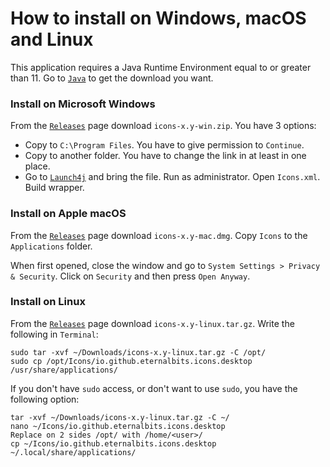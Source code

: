 # How to install on Windows, macOS and Linux

This application requires a Java Runtime Environment equal to or greater than 11.
 Go to [`Java`](https://www.oracle.com/java/technologies/downloads/) to get the download you want.

### Install on Microsoft Windows

From the [`Releases`](https://github.com/eternalbits/icons/releases/) page download `icons-x.y-win.zip`. You have 3 options:
* Copy to `C:\Program Files`. You have to give permission to `Continue`.
* Copy to another folder. You have to change the link in at least in one place.
* Go to [`Launch4j`](http://launch4j.sourceforge.net/) and bring the file. Run as administrator. Open `Icons.xml`. Build wrapper.

### Install on Apple macOS

From the [`Releases`](https://github.com/eternalbits/icons/releases/) page download `icons-x.y-mac.dmg`. Copy `Icons` to the `Applications` folder.
 
When first opened, close the window and go to `System Settings > Privacy & Security`. Click on `Security` and then press `Open Anyway`.

### Install on Linux

From the [`Releases`](https://github.com/eternalbits/icons/releases/) page download `icons-x.y-linux.tar.gz`. Write the following in `Terminal`:
````
sudo tar -xvf ~/Downloads/icons-x.y-linux.tar.gz -C /opt/
sudo cp /opt/Icons/io.github.eternalbits.icons.desktop /usr/share/applications/
````
If you don't have `sudo` access, or don't want to use `sudo`, you have the following option:
````
tar -xvf ~/Downloads/icons-x.y-linux.tar.gz -C ~/
nano ~/Icons/io.github.eternalbits.icons.desktop
Replace on 2 sides /opt/ with /home/<user>/
cp ~/Icons/io.github.eternalbits.icons.desktop ~/.local/share/applications/
````
